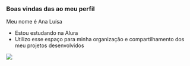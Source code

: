 ### Boas vindas das ao meu perfil 

Meu nome é Ana Luísa 

- Estou estudando na Alura
- Utilizo esse espaço para minha organização e compartilhamento dos meu projetos desenvolvidos
  
![](https://github.com/user-attachments/assets/c9e6cb9b-6504-40d5-b9e1-1de542a1ade1)
